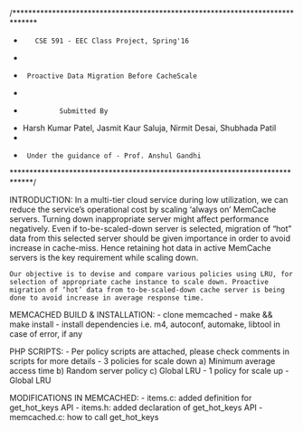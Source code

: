/******************************************************************************
 *		  CSE 591 - EEC Class Project, Spring'16
 *
 *		Proactive Data Migration Before CacheScale
 *
 *				Submitted By
 *    Harsh Kumar Patel, Jasmit Kaur Saluja, Nirmit Desai, Shubhada Patil
 *
 *		Under the guidance of - Prof. Anshul Gandhi
 *****************************************************************************/

INTRODUCTION:
	In a multi-tier cloud service during low utilization, we can reduce the
	service’s operational cost by scaling ‘always on’ MemCache servers.
	Turning down inappropriate server might affect performance negatively.
	Even if to-be-scaled-down server is selected, migration of “hot” data
	from this selected server should be given importance in order to avoid 
	increase in cache-miss. Hence retaining hot data in active MemCache
	servers is the key requirement while scaling down.

	Our objective is to devise and compare various policies using LRU, for
	selection of appropriate cache instance to scale down. Proactive 
	migration of ‘hot’ data from to-be-scaled-down cache server is being 
	done to avoid increase in average response time.

MEMCACHED BUILD & INSTALLATION:
	- clone memcached
	- make && make install
	- install dependencies i.e. m4, autoconf, automake, libtool in case of
	  error, if any

PHP SCRIPTS:
	- Per policy scripts are attached, please check comments in scripts
	  for more details
	- 3 policies for scale down
		a) Minimum average access time
		b) Random server policy
		c) Global LRU
	- 1 policy for scale up - Global LRU

MODIFICATIONS IN MEMCACHED:
	- items.c:	added definition for get_hot_keys API 
	- items.h:	added declaration of get_hot_keys API
	- memcached.c:	how to call get_hot_keys

	
